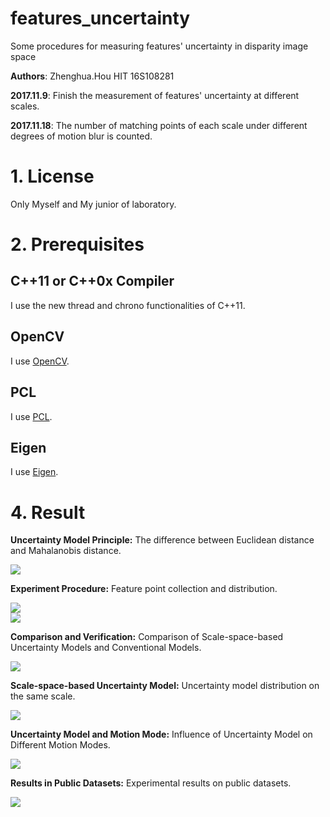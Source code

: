 # features_uncertainty
Some procedures for measuring features' uncertainty in disparity image space

**Authors**: Zhenghua.Hou HIT 16S108281

**2017.11.9**: Finish the measurement of features' uncertainty at different scales.

**2017.11.18**: The number of matching points of each scale under different degrees of motion blur is counted.

# 1. License
Only Myself and My junior of laboratory.

# 2. Prerequisites
## C++11 or C++0x Compiler
I use the new thread and chrono functionalities of C++11.
## OpenCV
I use [OpenCV](http://opencv.org).
## PCL
I use [PCL](http://pointclouds.org).
## Eigen
I use [Eigen](http://eigen.tuxfamily.org).

# 4. Result
**Uncertainty Model Principle:** The difference between Euclidean distance and Mahalanobis distance.   
   
![](http://i1.bvimg.com/641465/4b4f364b8fd16e3f.png)    
  

**Experiment Procedure:** Feature point collection and distribution.    
  
![](http://i1.bvimg.com/641465/6c5e043ee9bbf617t.jpg)    
![](http://i1.bvimg.com/641465/b83bd969c23c067c.jpg) 

**Comparison and Verification:** Comparison of Scale-space-based Uncertainty Models and Conventional Models.  
  
![](http://i1.bvimg.com/641465/61f2dc8617ea80dc.jpg)    
  

**Scale-space-based Uncertainty Model:** Uncertainty model distribution on the same scale.    
  
![](http://i1.bvimg.com/641465/6ca0bd92d78fd5bb.png)    

  
**Uncertainty Model and Motion Mode:** Influence of Uncertainty Model on Different Motion Modes.  
  
![](http://i1.bvimg.com/641465/87ff30b08f6c9ca3.png)    
  

**Results in Public Datasets:** Experimental results on public datasets.  
  
![](http://i1.bvimg.com/641465/807625f86ae857b3.png)    



